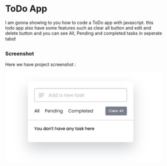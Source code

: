 # ToDo App
I am gonna showing to you how to code a ToDo app with javascript. this todo app also have some features such as clear all button and edit and delete button and you can see All, Pending and completed tasks in seperate tabs❗️

### Screenshot
Here we have project screenshot :


![screenshot](assets/screenshot.png)